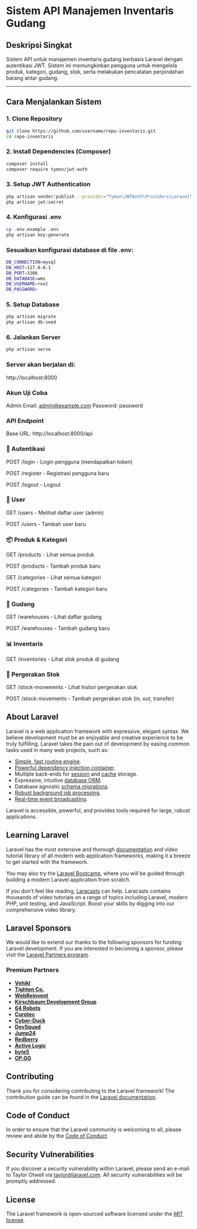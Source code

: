 # Sistem API Manajemen Inventaris Gudang

## Deskripsi Singkat  
Sistem API untuk manajemen inventaris gudang berbasis Laravel dengan autentikasi JWT. Sistem ini memungkinkan pengguna untuk mengelola produk, kategori, gudang, stok, serta melakukan pencatatan perpindahan barang antar gudang.

---

## Cara Menjalankan Sistem

### 1. Clone Repository
```bash
git clone https://github.com/username/repo-inventaris.git
cd repo-inventaris
```
### 2. Install Dependencies (Composer)
```bash
composer install
composer require tymon/jwt-auth
```
### 3. Setup JWT Authentication
```bash
php artisan vendor:publish --provider="Tymon\JWTAuth\Providers\LaravelServiceProvider"
php artisan jwt:secret
```
### 4. Konfigurasi .env
```bash
cp .env.example .env
php artisan key:generate
```
### Sesuaikan konfigurasi database di file .env:
```bash
DB_CONNECTION=mysql
DB_HOST=127.0.0.1
DB_PORT=3306
DB_DATABASE=wms
DB_USERNAME=root
DB_PASSWORD=
```
### 5. Setup Database
```bash
php artisan migrate
php artisan db:seed
```
### 6. Jalankan Server
```bash
php artisan serve
```
### Server akan berjalan di:
http://localhost:8000

### Akun Uji Coba
Admin
Email: admin@example.com
Password: password

### API Endpoint
Base URL: http://localhost:8000/api

### 🔐 Autentikasi
POST /login - Login pengguna (mendapatkan token)

POST /register - Registrasi pengguna baru

POST /logout - Logout

### 👤 User
GET /users - Melihat daftar user (admin)

POST /users - Tambah user baru

### 📦 Produk & Kategori
GET /products - Lihat semua produk

POST /products - Tambah produk baru

GET /categories - Lihat semua kategori

POST /categories - Tambah kategori baru

### 🏬 Gudang
GET /warehouses - Lihat daftar gudang

POST /warehouses - Tambah gudang baru

### 📊 Inventaris
GET /inventories - Lihat stok produk di gudang

### 🔁 Pergerakan Stok
GET /stock-movements - Lihat histori pergerakan stok

POST /stock-movements - Tambah pergerakan stok (in, out, transfer)
## About Laravel

Laravel is a web application framework with expressive, elegant syntax. We believe development must be an enjoyable and creative experience to be truly fulfilling. Laravel takes the pain out of development by easing common tasks used in many web projects, such as:

- [Simple, fast routing engine](https://laravel.com/docs/routing).
- [Powerful dependency injection container](https://laravel.com/docs/container).
- Multiple back-ends for [session](https://laravel.com/docs/session) and [cache](https://laravel.com/docs/cache) storage.
- Expressive, intuitive [database ORM](https://laravel.com/docs/eloquent).
- Database agnostic [schema migrations](https://laravel.com/docs/migrations).
- [Robust background job processing](https://laravel.com/docs/queues).
- [Real-time event broadcasting](https://laravel.com/docs/broadcasting).

Laravel is accessible, powerful, and provides tools required for large, robust applications.

## Learning Laravel

Laravel has the most extensive and thorough [documentation](https://laravel.com/docs) and video tutorial library of all modern web application frameworks, making it a breeze to get started with the framework.

You may also try the [Laravel Bootcamp](https://bootcamp.laravel.com), where you will be guided through building a modern Laravel application from scratch.

If you don't feel like reading, [Laracasts](https://laracasts.com) can help. Laracasts contains thousands of video tutorials on a range of topics including Laravel, modern PHP, unit testing, and JavaScript. Boost your skills by digging into our comprehensive video library.

## Laravel Sponsors

We would like to extend our thanks to the following sponsors for funding Laravel development. If you are interested in becoming a sponsor, please visit the [Laravel Partners program](https://partners.laravel.com).

### Premium Partners

- **[Vehikl](https://vehikl.com/)**
- **[Tighten Co.](https://tighten.co)**
- **[WebReinvent](https://webreinvent.com/)**
- **[Kirschbaum Development Group](https://kirschbaumdevelopment.com)**
- **[64 Robots](https://64robots.com)**
- **[Curotec](https://www.curotec.com/services/technologies/laravel/)**
- **[Cyber-Duck](https://cyber-duck.co.uk)**
- **[DevSquad](https://devsquad.com/hire-laravel-developers)**
- **[Jump24](https://jump24.co.uk)**
- **[Redberry](https://redberry.international/laravel/)**
- **[Active Logic](https://activelogic.com)**
- **[byte5](https://byte5.de)**
- **[OP.GG](https://op.gg)**

## Contributing

Thank you for considering contributing to the Laravel framework! The contribution guide can be found in the [Laravel documentation](https://laravel.com/docs/contributions).

## Code of Conduct

In order to ensure that the Laravel community is welcoming to all, please review and abide by the [Code of Conduct](https://laravel.com/docs/contributions#code-of-conduct).

## Security Vulnerabilities

If you discover a security vulnerability within Laravel, please send an e-mail to Taylor Otwell via [taylor@laravel.com](mailto:taylor@laravel.com). All security vulnerabilities will be promptly addressed.

## License

The Laravel framework is open-sourced software licensed under the [MIT license](https://opensource.org/licenses/MIT).
